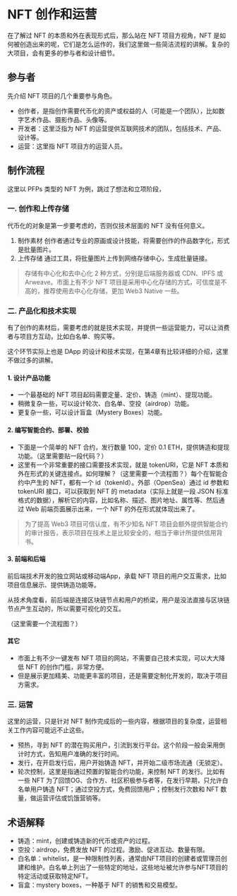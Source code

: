 # NFT 创作和运营
在了解过 NFT 的本质和外在表现形式后，那么站在 NFT 项目方视角，NFT 是如何被创造出来的呢，它们是怎么运作的，我们这里做一些简洁流程的讲解。复杂的大项目，会有更多的参与者和设计细节。

## 参与者
先介绍 NFT 项目的几个重要参与角色。
- 创作者，是指创作需要代币化的资产或权益的人（可能是一个团队），比如数字艺术作品、摄影作品、头像等。
- 开发者：这里泛指为 NFT 的运营提供互联网技术的团队，包括技术、产品、设计等。
- 运营：这里指 NFT 项目方的运营人员。

## 制作流程
这里以 PFPs 类型的 NFT 为例，跳过了想法和立项阶段，
### 一. 创作和上传存储
代币化的对象是第一步要考虑的，否则仅技术层面的 NFT 没有任何意义。
1. 制作素材
创作者通过专业的原画或设计技能，将需要创作的作品数字化，形式是批量图片。
2. 上传存储
通过工具，将批量图片上传到网络存储中心，生成批量链接。
> 存储有中心化和去中心化 2 种方式，分别是后端服务器或 CDN、IPFS 或 Arweave。市面上有不少 NFT 项目是采用中心化存储的方式，可信度是不高的，推荐使用去中心化存储，更加 Web3 Native 一些。

### 二. 产品化和技术实现
有了创作的素材后，需要考虑的就是技术实现，并提供一些运营能力，可以让消费者与项目方互动，比如白名单、购买等。

这个环节实际上也是 DApp 的设计和技术实现，在第4章有比较详细的介绍，这里不做过多的讲解。

#### 1. 设计产品功能
- 一个最基础的 NFT 项目起码需要定量、定价、铸造（mint）、提现功能。
- 稍微复杂一些，可以设计轮次、白名单、空投（airdrop）功能。
- 更复杂一些，可以设计盲盒（Mystery Boxes）功能。

#### 2. 编写智能合约、部署、校验 
- 下面是一个简单的 NFT 合约，发行数量 100，定价 0.1 ETH，提供铸造和提现功能。（这里需要贴一段代码？）
- 这里有一个非常重要的接口需要技术实现，就是 tokenURI，它是 NFT 本质和外在形式的关键连接点。如何理解？（这里需要一个流程图？）每个在智能合约中产生的 NFT，都有一个 id（tokenId）。外部（OpenSea）通过 id 参数和 tokenURI 接口，可以获取到 NFT 的 metadata（实际上就是一段 JSON 标准格式的数据），解析它的内容，比如名称、描述、图片地址、属性等、然后通过 Web 前端页面展示出来，一个 NFT 的外在形式就体现出来了。

> 为了提高 Web3 项目可信认度，有不少知名 NFT 项目会额外提供智能合约的审计报告，表示项目在技术上是比较安全的，相当于审计所提供信用背书。
#### 3. 前端和后端
前后端技术开发的独立网站或移动端App，承载 NFT 项目的用户交互需求，比如项目信息展示、提供铸造功能等。

从技术角度看，前后端是连接区块链节点和用户的桥梁，用户是没法直接与区块链节点产生互动的，所以需要可视化的交互。
 
（这里需要一个流程图？）

#### 其它
- 市面上有不少一键发布 NFT 项目的网站，不需要自己技术实现，可以大大降低 NFT 的创作门槛，非常方便。
- 但是展示更加精美、功能更丰富的项目，还是需要定制化开发的，取决于项目方需求。

### 三. 运营
这里的运营，只是针对 NFT 制作完成后的一些内容，根据项目的复杂度，运营相关工作内容可能远不止这些。
- 预热，寻到 NFT 的潜在购买用户，引流到发行平台。这个阶段一般会采用倒计时方式，告知用户准确的发行时间。 
- 发行，在开启发行后，用户开始铸造 NFT，并开始二级市场流通（无锁定）。
- 轮次控制，这里是指通过预置的智能合约功能，来控制 NFT 的发行。比如有一些 NFT 为了回馈OG、合作方、社区积极参与者等，在发行早期，只允许白名单用户铸造 NFT；通过空投方式，免费回馈用户；控制发行次数和 NFT 数量，做运营评估或饥饿营销等。

## 术语解释
- 铸造：mint，创建或铸造新的代币或资产的过程。
- 空投：airdrop，免费发放 NFT 的过程。激励、促进互动、数量有限。
- 白名单：whitelist，是一种限制性列表，通常由NFT项目的创建者或管理员创建和维护。白名单上列出了一些特定的地址，这些地址被允许参与NFT项目的特定活动或获取特定NFT。
- 盲盒：mystery boxes，一种基于 NFT 的销售和交易模型。
